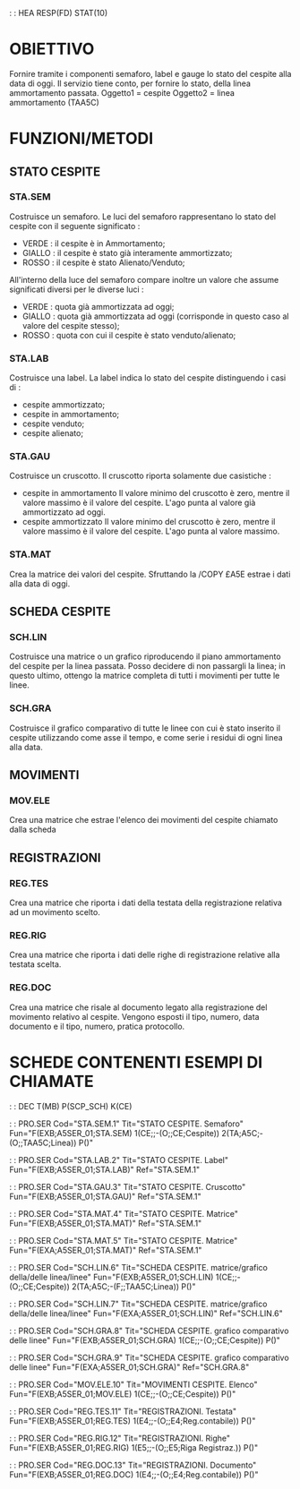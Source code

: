  :  : HEA RESP(FD) STAT(10)
# OBIETTIVO
Fornire tramite i componenti semaforo, label e gauge lo stato del cespite alla data di oggi.
Il servizio tiene conto, per fornire lo stato, della linea ammortamento passata.
Oggetto1 = cespite
Oggetto2 = linea ammortamento (TAA5C)
# FUNZIONI/METODI
##    STATO CESPITE
### STA.SEM
Costruisce un semaforo.
Le luci del semaforo rappresentano lo stato del cespite con il seguente significato : 

- VERDE :   il cespite è in Ammortamento;
- GIALLO :  il cespite è stato già interamente ammortizzato;
- ROSSO :   il cespite è stato Alienato/Venduto;

All'interno della luce del semaforo compare inoltre un valore che assume significati diversi per le diverse luci : 

- VERDE :   quota già ammortizzata ad oggi;
- GIALLO :  quota già ammortizzata ad oggi (corrisponde in questo caso al valore del cespite stesso);
- ROSSO :   quota con cui il cespite è stato venduto/alienato;

### STA.LAB
Costruisce una label.
La label indica lo stato del cespite distinguendo i casi di : 

- cespite ammortizzato;
- cespite in ammortamento;
- cespite venduto;
- cespite alienato;

### STA.GAU
Costruisce un cruscotto.
Il cruscotto riporta solamente due casistiche : 

- cespite in ammortamento
 Il valore minimo del cruscotto è zero, mentre il valore massimo è il valore del cespite.
 L'ago punta al valore già ammortizzato ad oggi.
- cespite ammortizzato
 Il valore minimo del cruscotto è zero, mentre il valore massimo è il valore del cespite.
 L'ago punta al valore massimo.

### STA.MAT
Crea la matrice dei valori del cespite. Sfruttando la /COPY £A5E estrae i dati alla data di oggi.
##    SCHEDA CESPITE
### SCH.LIN
Costruisce una matrice o un grafico riproducendo il piano ammortamento del cespite per la linea passata.
Posso decidere di non passargli la linea; in questo ultimo, ottengo la matrice completa di tutti i movimenti per
tutte le linee.
### SCH.GRA
Costruisce il grafico comparativo di tutte le linee con cui è stato inserito il cespite utilizzando come asse il tempo,
e come serie i residui di ogni linea alla data.
##    MOVIMENTI
### MOV.ELE
Crea una matrice che estrae l'elenco dei movimenti del cespite chiamato dalla scheda
##    REGISTRAZIONI
### REG.TES
Crea una matrice che riporta i dati della testata della registrazione relativa ad un movimento scelto.
### REG.RIG
Crea una matrice che riporta i dati delle righe di registrazione relative alla testata scelta.
### REG.DOC
Crea una matrice che risale al documento legato alla registrazione del movimento relativo al cespite.
Vengono esposti il tipo, numero, data documento e il tipo, numero, pratica protocollo.
# SCHEDE CONTENENTI ESEMPI DI CHIAMATE
 :  : DEC T(MB) P(SCP_SCH) K(CE)

 :  : PRO.SER Cod="STA.SEM.1" Tit="STATO CESPITE. Semaforo" Fun="F(EXB;A5SER_01;STA.SEM) 1(CE;;-(O;;CE;Cespite)) 2(TA;A5C;-(O;;TAA5C;Linea)) P()"

 :  : PRO.SER Cod="STA.LAB.2" Tit="STATO CESPITE. Label" Fun="F(EXB;A5SER_01;STA.LAB)" Ref="STA.SEM.1"

 :  : PRO.SER Cod="STA.GAU.3" Tit="STATO CESPITE. Cruscotto" Fun="F(EXB;A5SER_01;STA.GAU)" Ref="STA.SEM.1"

 :  : PRO.SER Cod="STA.MAT.4" Tit="STATO CESPITE. Matrice" Fun="F(EXB;A5SER_01;STA.MAT)" Ref="STA.SEM.1"

 :  : PRO.SER Cod="STA.MAT.5" Tit="STATO CESPITE. Matrice" Fun="F(EXA;A5SER_01;STA.MAT)" Ref="STA.SEM.1"

 :  : PRO.SER Cod="SCH.LIN.6" Tit="SCHEDA CESPITE. matrice/grafico della/delle linea/linee" Fun="F(EXB;A5SER_01;SCH.LIN) 1(CE;;-(O;;CE;Cespite)) 2(TA;A5C;-(F;;TAA5C;Linea)) P()"

 :  : PRO.SER Cod="SCH.LIN.7" Tit="SCHEDA CESPITE. matrice/grafico della/delle linea/linee" Fun="F(EXA;A5SER_01;SCH.LIN)" Ref="SCH.LIN.6"

 :  : PRO.SER Cod="SCH.GRA.8" Tit="SCHEDA CESPITE. grafico comparativo delle linee" Fun="F(EXB;A5SER_01;SCH.GRA) 1(CE;;-(O;;CE;Cespite)) P()"

 :  : PRO.SER Cod="SCH.GRA.9" Tit="SCHEDA CESPITE. grafico comparativo delle linee" Fun="F(EXA;A5SER_01;SCH.GRA)" Ref="SCH.GRA.8"

 :  : PRO.SER Cod="MOV.ELE.10" Tit="MOVIMENTI CESPITE. Elenco" Fun="F(EXB;A5SER_01;MOV.ELE) 1(CE;;-(O;;CE;Cespite)) P()"

 :  : PRO.SER Cod="REG.TES.11" Tit="REGISTRAZIONI. Testata" Fun="F(EXB;A5SER_01;REG.TES) 1(E4;;-(O;;E4;Reg.contabile)) P()"

 :  : PRO.SER Cod="REG.RIG.12" Tit="REGISTRAZIONI. Righe" Fun="F(EXB;A5SER_01;REG.RIG) 1(E5;;-(O;;E5;Riga Registraz.)) P()"

 :  : PRO.SER Cod="REG.DOC.13" Tit="REGISTRAZIONI. Documento" Fun="F(EXB;A5SER_01;REG.DOC) 1(E4;;-(O;;E4;Reg.contabile)) P()"

